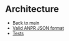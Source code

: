 # Architecture

- [Back to main](../../README.md)
- [Valid ANPR JSON format](ANPR_JSON_FORMAT.md)
- [Tests](TESTS.md)
